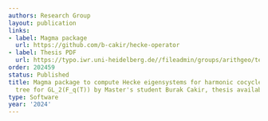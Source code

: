 ```yaml
---
authors: Research Group
layout: publication
links:
- label: Magma package
  url: https://github.com/b-cakir/hecke-operator
- label: Thesis PDF
  url: https://typo.iwr.uni-heidelberg.de//fileadmin/groups/arithgeo/templates/data/Thesis_Cakir.pdf
order: 202459
status: Published
title: Magma package to compute Hecke eigensystems for harmonic cocycles on the Bruhat-Tits
  tree for GL_2(F_q(T)) by Master's student Burak Cakir, thesis available here
type: Software
year: '2024'
---
```

